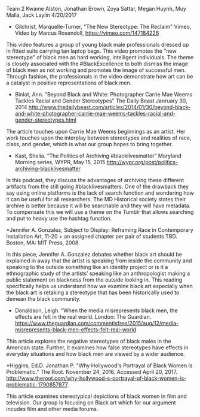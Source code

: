 Team 2
Kwame Alston, Jonathan Brown, Zoya Sattar, Megan Huynh, Muy Malla, Jack Laylin
4/20/2017

* Gilchrist, Marquelle-Turner, "The New Stereotype: The Reclaim" Vimeo, Video by Marcus Rosendoll, https://vimeo.com/147184226 

This video features a group of young black male professionals dressed up in fitted suits carrying tan laptop bags. This video promotes the "new stereotype" of black men as hard working, intelligent individuals. The theme  is closely associated with the #BlackExcellence to both dismiss the image of black men as not working and promotes the image of successful men. Through fashion, the professionals in the video demonstrate how art can be a catalyst in positive representations of black men. 

* Binlot, Ann. "Beyond Black and White: Photographer Carrie Mae Weems Tackles Racial and Gender Stereotypes" The Daily Beast Janruary 30, 2014
http://www.thedailybeast.com/articles/2014/01/30/beyond-black-and-white-photographer-carrie-mae-weems-tackles-racial-and-gender-stereotypes.html

The article touches upon Carrie Mae Weems beginnings as an artist. Her work touches upon the interplay between stereotypes and realities of race, class, and gender, which is what our group hopes to bring together.

* Kast, Shelia. “The Politics of Archiving #blacklivesmatter” Maryland Morning series, WYPR, May 15, 2015 http://wypr.org/post/politics-archiving-blacklivesmatter

In this podcast, they discuss the advantages of archiving these different artifacts from the still going #blacklivesmatters. One of the drawback they say using online platforms is the lack of search function and wondering how it can be useful for all researchers. The MD Historical society states their archive is better because it will be searchable and they will have metadata. To compensate this we will use a theme on the Tumblr that allows searching and put to heavy use the hashtag function.

*Jennifer A. Gonzalez, Subject to Display: Reframing Race in Contemporary Installation Art, 11-20 + an assigned chapter per pair of students TBD. Boston, MA: MIT Press, 2008.

In this piece, Jennifer A. Gonzalez  debates whether black art should be explained in away that the artist is speaking from inside the community and speaking to the outside something like an identity project or is it a ethnographic study of the artists’ speaking like an anthropologist making a public statement on blackness from the outside looking in. This reading specifically helps us understand how we examine black art  especially when the black art is retaking a stereotype that has been historically used to demean the black community.

* Donaldson, Leigh. “When the media misrepresents black men, the effects are felt in the real world. London: The Guardian. https://www.theguardian.com/commentisfree/2015/aug/12/media-misrepresents-black-men-effects-felt-real-world

This article explores the negative stereotypes of black males in the American state. Further, it examines how false stereotypes have effects in everyday situations and how black men are viewed by a wider audience. 

*Higgins, Ed.D. Jonathan P. "Why Hollywood's Portrayal of Black Women Is Problematic." The Root. November 24, 2016. Accessed April 20, 2017. http://www.theroot.com/why-hollywood-s-portrayal-of-black-women-is-problematic-1790857877. 

This article examines stereotypical depictions of black women in film and television. Our group is focusing on Black art which for our argument incudes film and other media forums.
